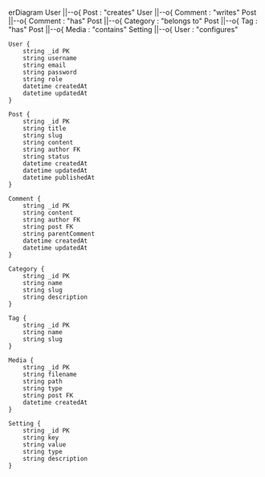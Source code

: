 erDiagram
    User ||--o{ Post : "creates"
    User ||--o{ Comment : "writes"
    Post ||--o{ Comment : "has"
    Post ||--o{ Category : "belongs to"
    Post ||--o{ Tag : "has"
    Post ||--o{ Media : "contains"
    Setting ||--o{ User : "configures"

    User {
        string _id PK
        string username
        string email
        string password
        string role
        datetime createdAt
        datetime updatedAt
    }

    Post {
        string _id PK
        string title
        string slug
        string content
        string author FK
        string status
        datetime createdAt
        datetime updatedAt
        datetime publishedAt
    }

    Comment {
        string _id PK
        string content
        string author FK
        string post FK
        string parentComment
        datetime createdAt
        datetime updatedAt
    }

    Category {
        string _id PK
        string name
        string slug
        string description
    }

    Tag {
        string _id PK
        string name
        string slug
    }

    Media {
        string _id PK
        string filename
        string path
        string type
        string post FK
        datetime createdAt
    }

    Setting {
        string _id PK
        string key
        string value
        string type
        string description
    }